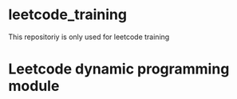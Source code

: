 # leetcode_training
This repositoriy is only used for leetcode training

# Leetcode dynamic programming module
# 
